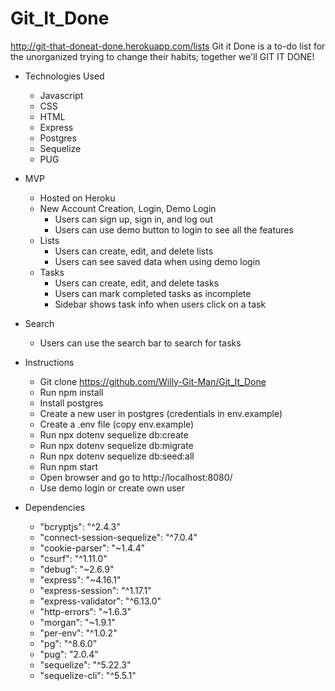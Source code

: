 # Git_It_Done
http://git-that-doneat-done.herokuapp.com/lists
Git it Done is a to-do list for the unorganized trying to change their habits; together we'll GIT IT DONE!

* Technologies Used
  * Javascript
  * CSS
  * HTML
  * Express
  * Postgres
  * Sequelize
  * PUG

* MVP
  * Hosted on Heroku
  * New Account Creation, Login, Demo Login
    * Users can sign up, sign in, and log out
    * Users can use demo button to login to see all the features
  * Lists
    * Users can create, edit, and delete lists
    * Users can see saved data when using demo login
  * Tasks
    * Users can create, edit, and delete tasks
    * Users can mark completed tasks as incomplete
    * Sidebar shows task info when users click on a task
* Search
  * Users can use the search bar to search for tasks

* Instructions
  * Git clone https://github.com/Willy-Git-Man/Git_It_Done
  * Run npm install
  * Install postgres
  * Create a new user in postgres (credentials in env.example)
  * Create a .env file (copy env.example)
  * Run npx dotenv sequelize db:create
  * Run npx dotenv sequelize db:migrate
  * Run npx dotenv sequelize db:seed:all
  * Run npm start
  * Open browser and go to http://localhost:8080/
  * Use demo login or create own user
  
* Dependencies
  * "bcryptjs": "^2.4.3"
  * "connect-session-sequelize": "^7.0.4"
  * "cookie-parser": "~1.4.4"
  * "csurf": "^1.11.0"
  * "debug": "~2.6.9"
  * "express": "~4.16.1"
  * "express-session": "^1.17.1"
  * "express-validator": "^6.13.0"
  * "http-errors": "~1.6.3"
  * "morgan": "~1.9.1"
  * "per-env": "^1.0.2"
  * "pg": "^8.6.0"
  * "pug": "2.0.4"
  * "sequelize": "^5.22.3"
  * "sequelize-cli": "^5.5.1"
